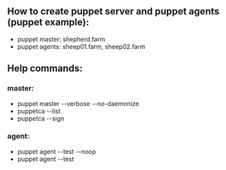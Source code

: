 ## How to create puppet server and puppet agents (puppet example):
 - puppet master: shepherd.farm
 - puppet agents: sheep01.farm, sheep02.farm

## Help commands:
### master:
 - puppet master --verbose --no-daemonize
 - puppetca --list
 - puppetca --sign <client>
### agent:
 - puppet agent --test --noop
 - puppet agent --test
